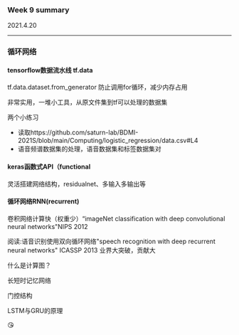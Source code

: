 ### Week 9 summary

2021.4.20

***

### 循环网络

#### tensorflow数据流水线 tf.data

tf.data.dataset.from_generator 防止调用for循环，减少内存占用

非常实用，一堆小工具，从原文件集到tf可以处理的数据集

两个小练习

- 读取https://github.com/saturn-lab/BDMI-2021S/blob/main/Computing/logistic_regression/data.csv#L4
- 语音频谱数据集的处理，语音数据集和标签数据集对

#### keras函数式API（functional

灵活搭建网络结构，residualnet、多输入多输出等

#### 循环网络RNN(recurrent)

卷积网络计算快（权重少）“imageNet classification with deep convolutional neural networks"NIPS 2012

阅读:语音识别使用双向循环网络"speech recognition with deep recurrent neural networks" ICASSP 2013 业界大突破，贡献大

什么是计算图？

长短时记忆网络

门控结构

LSTM与GRU的原理





:kissing_heart: